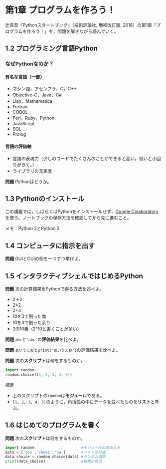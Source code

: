 # 第1章 プログラムを作ろう！

辻真吾『Pythonスタートブック』（技術評論社, 増補改訂版, 2018）の第1章「プログラムを作ろう！」を，問題を解きながら読んでいく。

## 1.2 プログラミング言語Python

### なぜPythonなのか？

#### 有名な言語（一部）

* マシン語，アセンブラ，C，C++
* Objective-C，Java，C#
* Lisp，Mathematica
* Fortran
* COBOL
* Perl，Ruby，Python
* JavaScript
* SQL
* Prolog

#### 言語の評価軸

* 言語の表現力（少しのコードでたくさんのことができると高い。低いと小回りがきく。）
* ライブラリの充実度

**問題** Pythonはどうか。

## 1.3 Pythonのインストール

この講義では，しばらくはPythonをインストールせず，[Google Colaboratory](https://research.google.com/colaboratory/)を使う。ノートブックの保存方法を確認してから先に進むこと。

メモ：Python 2とPython 3

## 1.4 コンピュータに指示を出す

**問題** GUIとCUIの例を一つずつ挙げよ。

## 1.5 インタラクティブシェルではじめるPython

**問題** 次の計算結果をPythonで得る方法を述べよ。

* 2＋2
* 2×2
* 2÷4
* 10を3で割った商
* 10を3で割った余り
* 2の10乗（2^10と書くことが多い）

**問題** `abc`と`'abc'`の**評価結果**を比べよ。

**問題** `あいうえお`と`print('あいうえお')`の評価結果を比べよ。

**問題** 次の**スクリプト**は何をするものか。

```python
import random
random.choice([1, 2, 3, 4, 5])
```

補足

* 上のスクリプトの`random`は**モジュール**である。
* `[1, 2, 3, 4, 5]`のように，角括弧の中にデータを並べたものを**リスト**と呼ぶ。

## 1.6 はじめてのプログラムを書く

**問題** 次の**スクリプト**は何をするものか。

```python
import random                     #モジュールの読み込み
data = ['goo','choki','pa']       #リストの作成
data_choice = random.choice(data) #ランダム選択
print(data_choice)                #結果の表示
```